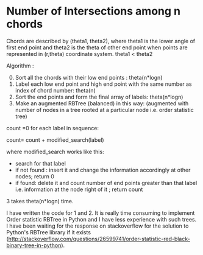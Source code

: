 Number of Intersections among n chords
==========

Chords are described by (theta1, theta2), where theta1 is the lower angle of first end point and theta2 is the theta of other end point when points are represented in (r,theta) coordinate system. theta1 < theta2

Algorithm :

0. Sort all the chords with their low end points : theta(n*logn)
1. Label each low end point and high end point with the same number as index of chord number:  theta(n)
2. Sort the end points and form the final array of labels: theta(n*logn)
3. Make an augmented RBTree (balanced) in this way: (augmented with number of nodes in a tree rooted at a particular node i.e. order statistic tree)

count =0
for each label in sequence:

 count= count + modified_search(label)
 
where modified_search works like this: 
 - search for that label
 - if not found : insert it and change the information accordingly at other nodes; return 0
 - if found: delete it and count number of end points greater than that  label i.e. information at the node right of it ; return count

3 takes theta(n*logn) time.

I have written the code for 1 and 2. It is really time consuming to implement Order statistic RBTree in Python and I have less experience with such trees. I have been waiting for the response on stackoverflow for the solution to Python's RBTree library if it exists (http://stackoverflow.com/questions/26599741/order-statistic-red-black-binary-tree-in-python). 
